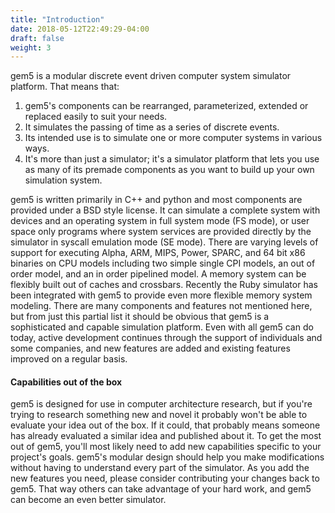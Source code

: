 ```yaml
---
title: "Introduction"
date: 2018-05-12T22:49:29-04:00
draft: false
weight: 3
---
```

gem5 is a modular discrete event driven computer system simulator platform. That means that:

1. gem5's components can be rearranged, parameterized, extended or replaced easily to suit your needs.
1. It simulates the passing of time as a series of discrete events.
1. Its intended use is to simulate one or more computer systems in various ways.
1. It's more than just a simulator; it's a simulator platform that lets you use as many of its premade components as you want to build up your own simulation system.

gem5 is written primarily in C++ and python and most components are provided under a BSD style license. It can simulate a complete system with devices and an operating system in full system mode (FS mode), or user space only programs where system services are provided directly by the simulator in syscall emulation mode (SE mode). There are varying levels of support for executing Alpha, ARM, MIPS, Power, SPARC, and 64 bit x86 binaries on CPU models including two simple single CPI models, an out of order model, and an in order pipelined model. A memory system can be flexibly built out of caches and crossbars. Recently the Ruby simulator has been integrated with gem5 to provide even more flexible memory system modeling.
There are many components and features not mentioned here, but from just this partial list it should be obvious that gem5 is a sophisticated and capable simulation platform. Even with all gem5 can do today, active development continues through the support of individuals and some companies, and new features are added and existing features improved on a regular basis.

#### Capabilities out of the box

gem5 is designed for use in computer architecture research, but if you're trying to research something new and novel it probably won't be able to evaluate your idea out of the box. If it could, that probably means someone has already evaluated a similar idea and published about it.
To get the most out of gem5, you'll most likely need to add new capabilities specific to your project's goals. gem5's modular design should help you make modifications without having to understand every part of the simulator.
As you add the new features you need, please consider contributing your changes back to gem5. That way others can take advantage of your hard work, and gem5 can become an even better simulator.


